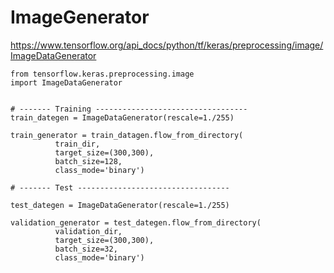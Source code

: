# ImageGenerator

https://www.tensorflow.org/api_docs/python/tf/keras/preprocessing/image/ImageDataGenerator

```
from tensorflow.keras.preprocessing.image
import ImageDataGenerator


# ------- Training ----------------------------------
train_dategen = ImageDataGenerator(rescale=1./255)

train_generator = train_datagen.flow_from_directory(
          train_dir,
          target_size=(300,300),
          batch_size=128,
          class_mode='binary')
          
# ------- Test ----------------------------------

test_dategen = ImageDataGenerator(rescale=1./255)

validation_generator = test_dategen.flow_from_directory(
          validation_dir,
          target_size=(300,300),
          batch_size=32,
          class_mode='binary')


```
